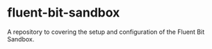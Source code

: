 # fluent-bit-sandbox
A repository to covering the setup and configuration of the Fluent Bit Sandbox.
